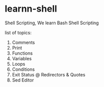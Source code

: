 # learnn-shell

Shell Scripting, We learn Bash Shell Scripting

list of topics:

1. Comments
2. Print
3. Functions
4. Variables
5. Loops
6. Conditions
7. Exit Status @ Redirectors & Quotes
8. Sed Editor